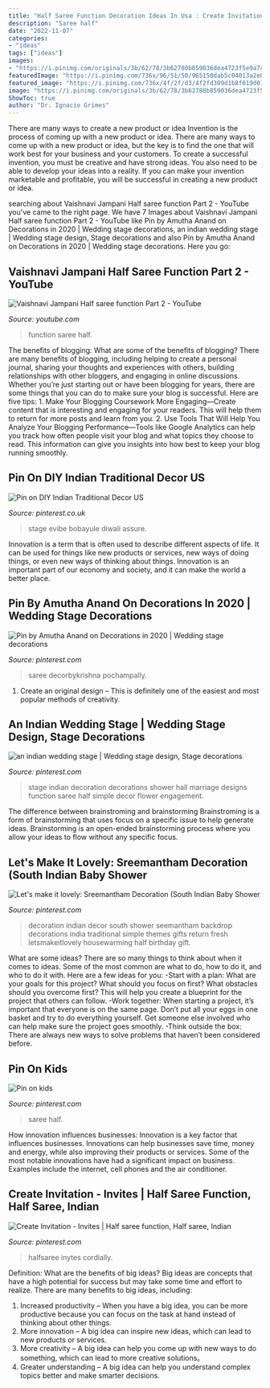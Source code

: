 ```yaml
---
title: "Half Saree Function Decoration Ideas In Usa : Create Invitation"
description: "Saree half"
date: "2022-11-07"
categories:
- "ideas"
tags: ["ideas"]
images:
- "https://i.pinimg.com/originals/3b/62/78/3b62780b859036dea4723f5e9a7ce8e2.jpg"
featuredImage: "https://i.pinimg.com/736x/96/51/50/965150dab5c04013a2e0d4d02e72ee8a--wedding-sarees-designer-clothing.jpg"
featured_image: "https://i.pinimg.com/736x/4f/2f/d3/4f2fd309d1b8f019d01871a3120bfc9c--indian-wedding-stage-indian-weddings.jpg"
image: "https://i.pinimg.com/originals/3b/62/78/3b62780b859036dea4723f5e9a7ce8e2.jpg"
ShowToc: true
author: "Dr. Ignacio Grimes"
---
```



There are many ways to create a new product or idea
Invention is the process of coming up with a new product or idea. There are many ways to come up with a new product or idea, but the key is to find the one that will work best for your business and your customers. To create a successful invention, you must be creative and have strong ideas. You also need to be able to develop your ideas into a reality. If you can make your invention marketable and profitable, you will be successful in creating a new product or idea.

	

		
searching about Vaishnavi Jampani Half saree function Part 2 - YouTube you've came to the right page. We have 7 Images about Vaishnavi Jampani Half saree function Part 2 - YouTube like Pin by Amutha Anand on Decorations in 2020 | Wedding stage decorations, an indian wedding stage | Wedding stage design, Stage decorations and also Pin by Amutha Anand on Decorations in 2020 | Wedding stage decorations. Here you go:
		
    
## Vaishnavi Jampani Half Saree Function Part 2 - YouTube

<img loading=lazy src="https://i.ytimg.com/vi/bUkAD9VduIQ/hqdefault.jpg" onerror="this.onerror=null;this.src='https://tse1.mm.bing.net/th?id=OIP.dknXDVsjULh_bjQLBmB3LgHaFj&amp;pid=15.1';" alt="Vaishnavi Jampani Half saree function Part 2 - YouTube">

_Source: youtube.com_

>function saree half. 

	

The benefits of blogging: What are some of the benefits of blogging?
There are many benefits of blogging, including helping to create a personal journal, sharing your thoughts and experiences with others, building relationships with other bloggers, and engaging in online discussions. Whether you’re just starting out or have been blogging for years, there are some things that you can do to make sure your blog is successful. Here are five tips: 1. Make Your Blogging Coursework More Engaging—Create content that is interesting and engaging for your readers. This will help them to return for more posts and learn from you.
2. Use Tools That Will Help You Analyze Your Blogging Performance—Tools like Google Analytics can help you track how often people visit your blog and what topics they choose to read. This information can give you insights into how best to keep your blog running smoothly.


    
## Pin On DIY Indian Traditional Decor US

<img loading=lazy src="https://i.pinimg.com/originals/98/20/89/98208942698a2b3c2def847b48a03990.jpg" onerror="this.onerror=null;this.src='https://tse1.mm.bing.net/th?id=OIP.wc4GGvK-xDo6ee7sCxf3lwHaE8&amp;pid=15.1';" alt="Pin on DIY Indian Traditional Decor US">

_Source: pinterest.co.uk_

>stage evibe bobayule diwali assure. 

	

Innovation is a term that is often used to describe different aspects of life. It can be used for things like new products or services, new ways of doing things, or even new ways of thinking about things. Innovation is an important part of our economy and society, and it can make the world a better place.

    
## Pin By Amutha Anand On Decorations In 2020 | Wedding Stage Decorations

<img loading=lazy src="https://i.pinimg.com/originals/3b/62/78/3b62780b859036dea4723f5e9a7ce8e2.jpg" onerror="this.onerror=null;this.src='https://tse4.mm.bing.net/th?id=OIP.SrXggNN1lA0qUDVfurF4HgHaLH&amp;pid=15.1';" alt="Pin by Amutha Anand on Decorations in 2020 | Wedding stage decorations">

_Source: pinterest.com_

>saree decorbykrishna pochampally. 

	

1. Create an original design – This is definitely one of the easiest and most popular methods of creativity.

    
## An Indian Wedding Stage | Wedding Stage Design, Stage Decorations

<img loading=lazy src="https://i.pinimg.com/736x/4f/2f/d3/4f2fd309d1b8f019d01871a3120bfc9c--indian-wedding-stage-indian-weddings.jpg" onerror="this.onerror=null;this.src='https://tse3.mm.bing.net/th?id=OIP.GC9fAKG5c4y-0r4LtbyXFgHaE6&amp;pid=15.1';" alt="an indian wedding stage | Wedding stage design, Stage decorations">

_Source: pinterest.com_

>stage indian decoration decorations shower hall marriage designs function saree half simple decor flower engagement. 

	

The difference between brainstroming and brainstorming
Brainstroming is a form of brainstorming that uses focus on a specific issue to help generate ideas. Brainstorming is an open-ended brainstorming process where you allow your ideas to flow without any specific focus.

    
## Let&#039;s Make It Lovely: Sreemantham Decoration (South Indian Baby Shower

<img loading=lazy src="https://i.pinimg.com/originals/b4/e1/1c/b4e11ca3228e746c51e266b4ccee87cd.jpg" onerror="this.onerror=null;this.src='https://tse1.mm.bing.net/th?id=OIP.G96xp-98nUfAgXlXMVOXGgHaG5&amp;pid=15.1';" alt="Let&#039;s make it lovely: Sreemantham Decoration (South Indian Baby Shower">

_Source: pinterest.com_

>decoration indian decor south shower seemantham backdrop decorations india traditional simple themes gifts return fresh letsmakeitlovely housewarming half birthday gift. 

	

What are some ideas?
There are so many things to think about when it comes to ideas. Some of the most common are what to do, how to do it, and who to do it with. Here are a few ideas for you: 
-Start with a plan: What are your goals for this project? What should you focus on first? What obstacles should you overcome first? This will help you create a blueprint for the project that others can follow. 
-Work together: When starting a project, it’s important that everyone is on the same page. Don’t put all your eggs in one basket and try to do everything yourself. Get someone else involved who can help make sure the project goes smoothly. 
-Think outside the box: There are always new ways to solve problems that haven’t been considered before.

    
## Pin On Kids

<img loading=lazy src="https://i.pinimg.com/736x/96/51/50/965150dab5c04013a2e0d4d02e72ee8a--wedding-sarees-designer-clothing.jpg" onerror="this.onerror=null;this.src='https://tse3.mm.bing.net/th?id=OIP.wtDOSx5TgGJEF88WKYuwJQHaKq&amp;pid=15.1';" alt="Pin on kids">

_Source: pinterest.com_

>saree half. 

	

How innovation influences businesses:
Innovation is a key factor that influences businesses. Innovations can help businesses save time, money and energy, while also improving their products or services. Some of the most notable innovations have had a significant impact on business. Examples include the internet, cell phones and the air conditioner.

    
## Create Invitation - Invites | Half Saree Function, Half Saree, Indian

<img loading=lazy src="https://i.pinimg.com/originals/f4/53/48/f45348b055540e53ea39bb252ab2455a.jpg" onerror="this.onerror=null;this.src='https://tse3.mm.bing.net/th?id=OIP.2U4UjlG7gJAwqJL70V4d9wHaKX&amp;pid=15.1';" alt="Create Invitation - Invites | Half saree function, Half saree, Indian">

_Source: pinterest.com_

>halfsaree inytes cordially. 

	

Definition: What are the benefits of big ideas?
Big ideas are concepts that have a high potential for success but may take some time and effort to realize. There are many benefits to big ideas, including: 
1. Increased productivity – When you have a big idea, you can be more productive because you can focus on the task at hand instead of thinking about other things. 
2. More innovation – A big idea can inspire new ideas, which can lead to new products or services. 
3. More creativity – A big idea can help you come up with new ways to do something, which can lead to more creative solutions。 
4. Greater understanding – A big idea can help you understand complex topics better and make smarter decisions.

